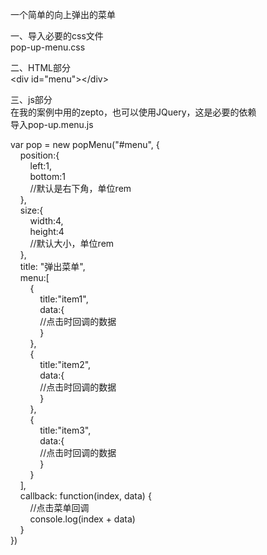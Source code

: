 一个简单的向上弹出的菜单

一、导入必要的css文件 <br/>
pop-up-menu.css<br/>

二、HTML部分<br/>
\<div id="menu"\>\</div\><br/>
	
三、js部分<br/>
在我的案例中用的zepto，也可以使用JQuery，这是必要的依赖<br/>
导入pop-up.menu.js<br/>



var pop = new popMenu("#menu", {<br/>
&nbsp;&nbsp;&nbsp;&nbsp;position:{<br/>
&nbsp;&nbsp;&nbsp;&nbsp;&nbsp;&nbsp;&nbsp;&nbsp;left:1,<br/>
&nbsp;&nbsp;&nbsp;&nbsp;&nbsp;&nbsp;&nbsp;&nbsp;bottom:1<br/>
&nbsp;&nbsp;&nbsp;&nbsp;&nbsp;&nbsp;&nbsp;&nbsp;//默认是右下角，单位rem<br/>
&nbsp;&nbsp;&nbsp;&nbsp;},<br/>
&nbsp;&nbsp;&nbsp;&nbsp;size:{<br/>
&nbsp;&nbsp;&nbsp;&nbsp;&nbsp;&nbsp;&nbsp;&nbsp;width:4,<br/>
&nbsp;&nbsp;&nbsp;&nbsp;&nbsp;&nbsp;&nbsp;&nbsp;height:4<br/>
&nbsp;&nbsp;&nbsp;&nbsp;&nbsp;&nbsp;&nbsp;&nbsp;//默认大小，单位rem<br/>
&nbsp;&nbsp;&nbsp;&nbsp;},<br/>
&nbsp;&nbsp;&nbsp;&nbsp;title: "弹出菜单",<br/>
&nbsp;&nbsp;&nbsp;&nbsp;menu:[<br/>
&nbsp;&nbsp;&nbsp;&nbsp;&nbsp;&nbsp;&nbsp;&nbsp;{<br/>
&nbsp;&nbsp;&nbsp;&nbsp;&nbsp;&nbsp;&nbsp;&nbsp;&nbsp;&nbsp;&nbsp;&nbsp;title:"item1",<br/>
&nbsp;&nbsp;&nbsp;&nbsp;&nbsp;&nbsp;&nbsp;&nbsp;&nbsp;&nbsp;&nbsp;&nbsp;data:{<br/>
&nbsp;&nbsp;&nbsp;&nbsp;&nbsp;&nbsp;&nbsp;&nbsp;&nbsp;&nbsp;&nbsp;&nbsp;//点击时回调的数据<br/>
&nbsp;&nbsp;&nbsp;&nbsp;&nbsp;&nbsp;&nbsp;&nbsp;&nbsp;&nbsp;&nbsp;&nbsp;}<br/>
&nbsp;&nbsp;&nbsp;&nbsp;&nbsp;&nbsp;&nbsp;&nbsp;},<br/>
&nbsp;&nbsp;&nbsp;&nbsp;&nbsp;&nbsp;&nbsp;&nbsp;{<br/>
&nbsp;&nbsp;&nbsp;&nbsp;&nbsp;&nbsp;&nbsp;&nbsp;&nbsp;&nbsp;&nbsp;&nbsp;title:"item2",<br/>
&nbsp;&nbsp;&nbsp;&nbsp;&nbsp;&nbsp;&nbsp;&nbsp;&nbsp;&nbsp;&nbsp;&nbsp;data:{<br/>
&nbsp;&nbsp;&nbsp;&nbsp;&nbsp;&nbsp;&nbsp;&nbsp;&nbsp;&nbsp;&nbsp;&nbsp;//点击时回调的数据<br/>
&nbsp;&nbsp;&nbsp;&nbsp;&nbsp;&nbsp;&nbsp;&nbsp;&nbsp;&nbsp;&nbsp;&nbsp;}<br/>
&nbsp;&nbsp;&nbsp;&nbsp;&nbsp;&nbsp;&nbsp;&nbsp;},<br/>
&nbsp;&nbsp;&nbsp;&nbsp;&nbsp;&nbsp;&nbsp;&nbsp;{<br/>
&nbsp;&nbsp;&nbsp;&nbsp;&nbsp;&nbsp;&nbsp;&nbsp;&nbsp;&nbsp;&nbsp;&nbsp;title:"item3",<br/>
&nbsp;&nbsp;&nbsp;&nbsp;&nbsp;&nbsp;&nbsp;&nbsp;&nbsp;&nbsp;&nbsp;&nbsp;data:{<br/>
&nbsp;&nbsp;&nbsp;&nbsp;&nbsp;&nbsp;&nbsp;&nbsp;&nbsp;&nbsp;&nbsp;&nbsp;//点击时回调的数据<br/>
&nbsp;&nbsp;&nbsp;&nbsp;&nbsp;&nbsp;&nbsp;&nbsp;&nbsp;&nbsp;&nbsp;&nbsp;}<br/>
&nbsp;&nbsp;&nbsp;&nbsp;&nbsp;&nbsp;&nbsp;&nbsp;}<br/>
&nbsp;&nbsp;&nbsp;&nbsp;],<br/>
&nbsp;&nbsp;&nbsp;&nbsp;callback: function(index, data) {<br/>
&nbsp;&nbsp;&nbsp;&nbsp;&nbsp;&nbsp;&nbsp;&nbsp;//点击菜单回调<br/>
&nbsp;&nbsp;&nbsp;&nbsp;&nbsp;&nbsp;&nbsp;&nbsp;console.log(index + data)<br/>
&nbsp;&nbsp;&nbsp;&nbsp;}<br/>
			})<br/>
